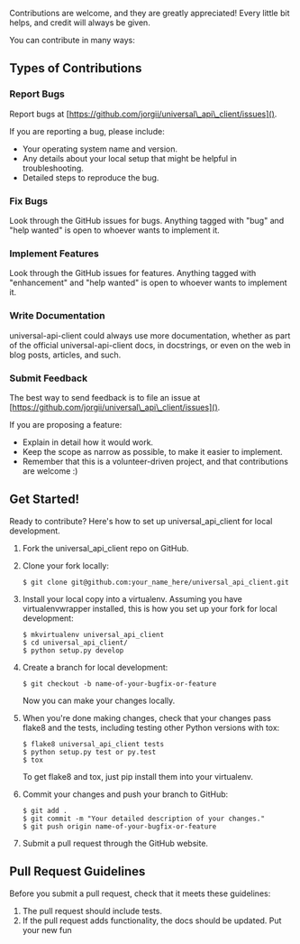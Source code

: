 Contributions are welcome, and they are greatly appreciated\! Every
little bit helps, and credit will always be given.

You can contribute in many ways:

## Types of Contributions

### Report Bugs

Report bugs at
[https://github.com/jorgii/universal\_api\_client/issues]().

If you are reporting a bug, please include:

  - Your operating system name and version.
  - Any details about your local setup that might be helpful in
    troubleshooting.
  - Detailed steps to reproduce the bug.

### Fix Bugs

Look through the GitHub issues for bugs. Anything tagged with "bug" and
"help wanted" is open to whoever wants to implement it.

### Implement Features

Look through the GitHub issues for features. Anything tagged with
"enhancement" and "help wanted" is open to whoever wants to implement
it.

### Write Documentation

universal-api-client could always use more documentation, whether as
part of the official universal-api-client docs, in docstrings, or even
on the web in blog posts, articles, and such.

### Submit Feedback

The best way to send feedback is to file an issue at
[https://github.com/jorgii/universal\_api\_client/issues]().

If you are proposing a feature:

  - Explain in detail how it would work.
  - Keep the scope as narrow as possible, to make it easier to
    implement.
  - Remember that this is a volunteer-driven project, and that
    contributions are welcome :)

## Get Started\!

Ready to contribute? Here's how to set up universal\_api\_client for
local development.

1.  Fork the universal\_api\_client repo on GitHub.

2.  Clone your fork locally:

        $ git clone git@github.com:your_name_here/universal_api_client.git

3.  Install your local copy into a virtualenv. Assuming you have
    virtualenvwrapper installed, this is how you set up your fork for
    local development:

        $ mkvirtualenv universal_api_client
        $ cd universal_api_client/
        $ python setup.py develop

4.  Create a branch for local development:

        $ git checkout -b name-of-your-bugfix-or-feature

    Now you can make your changes locally.

5.  When you're done making changes, check that your changes pass flake8
    and the tests, including testing other Python versions with tox:

        $ flake8 universal_api_client tests
        $ python setup.py test or py.test
        $ tox

    To get flake8 and tox, just pip install them into your virtualenv.

6.  Commit your changes and push your branch to GitHub:

        $ git add .
        $ git commit -m "Your detailed description of your changes."
        $ git push origin name-of-your-bugfix-or-feature

7.  Submit a pull request through the GitHub website.

## Pull Request Guidelines

Before you submit a pull request, check that it meets these guidelines:

1.  The pull request should include tests.
2.  If the pull request adds functionality, the docs should be updated.
    Put your new fun
